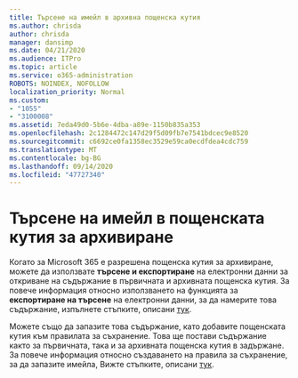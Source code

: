 ```yaml
---
title: Търсене на имейл в архивна пощенска кутия
ms.author: chrisda
author: chrisda
manager: dansimp
ms.date: 04/21/2020
ms.audience: ITPro
ms.topic: article
ms.service: o365-administration
ROBOTS: NOINDEX, NOFOLLOW
localization_priority: Normal
ms.custom:
- "1055"
- "3100008"
ms.assetid: 7eda49d0-5b6e-4dba-a89e-1150b835a353
ms.openlocfilehash: 2c1284472c147d29f5d09fb7e7541bdcec9e8520
ms.sourcegitcommit: c6692ce0fa1358ec3529e59ca0ecdfdea4cdc759
ms.translationtype: MT
ms.contentlocale: bg-BG
ms.lasthandoff: 09/14/2020
ms.locfileid: "47727340"
---
```

# <a name="search-for-email-in-the-archive-mailbox"></a>Търсене на имейл в пощенската кутия за архивиране

Когато за Microsoft 365 е разрешена пощенска кутия за архивиране, можете да използвате **търсене и експортиране** на електронни данни за откриване на съдържание в първичната и архивната пощенска кутия. За повече информация относно използването на функцията за **експортиране на търсене** на електронни данни, за да намерите това съдържание, изпълнете стъпките, описани [тук](https://docs.microsoft.com/microsoft-365/compliance/export-search-results).
  
Можете също да запазите това съдържание, като добавите пощенската кутия към правилата за съхранение. Това ще постави съдържание както за първичната, така и за архивната пощенска кутия в задържане. За повече информация относно създаването на правила за съхранение, за да запазите имейла, Вижте стъпките, описани [тук](https://docs.microsoft.com/microsoft-365/compliance/retention-policies).
  